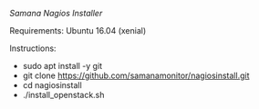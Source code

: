 *Samana Nagios Installer*

Requirements: Ubuntu 16.04 (xenial)

Instructions:

* sudo apt install -y git
* git clone https://github.com/samanamonitor/nagiosinstall.git
* cd nagiosinstall
* ./install_openstack.sh